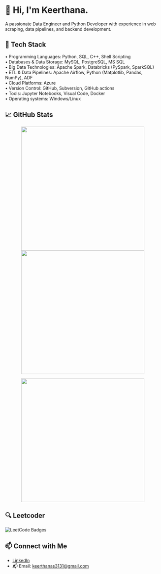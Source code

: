 # 👋 Hi, I'm Keerthana.

A passionate Data Engineer and Python Developer with experience in web scraping, data pipelines, and backend development.

## 🔧 Tech Stack
•	Programming Languages: Python, SQL, C++, Shell Scripting <br>
•	Databases & Data Storage: MySQL, PostgreSQL, MS SQL <br>
•	Big Data Technologies: Apache Spark, Databricks (PySpark, SparkSQL) <br>
•	ETL & Data Pipelines: Apache Airflow, Python (Matplotlib, Pandas, NumPy), ADF <br>
•	Cloud Platforms: Azure <br>
•	Version Control: GitHub, Subversion, GitHub actions <br>
•	Tools: Jupyter Notebooks, Visual Code, Docker <br>
•	Operating systems: Windows/Linux <br>


## 📈 GitHub Stats
<p align="center">
  <img src="https://github-readme-stats.vercel.app/api?username=keerthanaoct1990&show_icons=true&theme=tokyonight" width="400" />
  <img src="https://github-readme-streak-stats.herokuapp.com/?user=keerthanaoct1990&theme=gruvbox" width="400" />
</p>

<p align="center">
  <img src="https://github-readme-stats.vercel.app/api/top-langs/?username=keerthanaoct1990&layout=compact&theme=tokyonight" width="400" />
</p>


## 🔍 Leetcoder
<p>
  <img src="https://leetcode-badge-showcase.vercel.app/api?username=keerthanas3131&animated=true" alt="LeetCode Badges" />


## 📫 Connect with Me

- [LinkedIn](https://www.linkedin.com/in/keerthana-sasikumar-34bb51172/)
- 📬 Email: keerthanas3131@gmail.com

</p>
